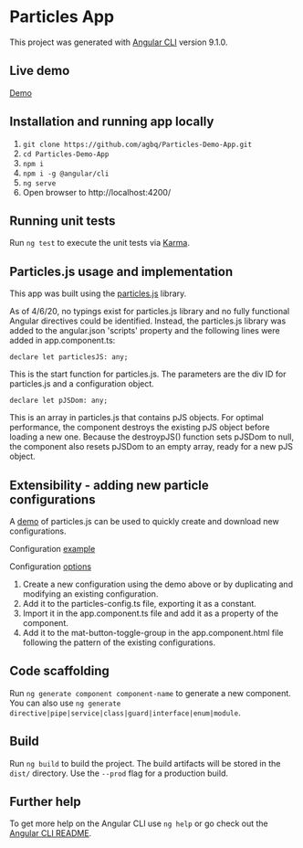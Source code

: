 # Particles App

This project was generated with [Angular CLI](https://github.com/angular/angular-cli) version 9.1.0.

## Live demo

[Demo](https://agbq.github.io/Particles-Demo-App/)

## Installation and running app locally

1. `git clone https://github.com/agbq/Particles-Demo-App.git`
2. `cd Particles-Demo-App`
3. `npm i`
4. `npm i -g @angular/cli`
5. `ng serve`
6. Open browser to http://localhost:4200/

## Running unit tests

Run `ng test` to execute the unit tests via [Karma](https://karma-runner.github.io).

## Particles.js usage and implementation

This app was built using the [particles.js](https://github.com/VincentGarreau/particles.js) library.

As of 4/6/20, no typings exist for particles.js library and no fully functional Angular directives could be identified. 
Instead, the particles.js library was added to the angular.json 'scripts' property and the following lines were added in  app.component.ts:

    declare let particlesJS: any; 
This is the start function for particles.js. The parameters are the div ID for particles.js and a configuration object.

    declare let pJSDom: any;
This is an array in particles.js that contains pJS objects.
For optimal performance, the component destroys the existing pJS object before loading a new one. Because the destroypJS() function sets pJSDom to null, the component also resets pJSDom to an empty array, ready for a new pJS object.

## Extensibility - adding new particle configurations

A [demo](https://vincentgarreau.com/particles.js/#default) of particles.js can be used to quickly create and download new configurations.

Configuration [example](https://github.com/VincentGarreau/particles.js/blob/master/demo/particles.json)

Configuration [options](https://github.com/VincentGarreau/particles.js#options)

1. Create a new configuration using the demo above or by duplicating and modifying an existing configuration.
2. Add it to the particles-config.ts file, exporting it as a constant.
3. Import it in the app.component.ts file and add it as a property of the component.
4. Add it to the mat-button-toggle-group in the app.component.html file following the pattern of the existing configurations.

## Code scaffolding

Run `ng generate component component-name` to generate a new component. You can also use `ng generate directive|pipe|service|class|guard|interface|enum|module`.

## Build

Run `ng build` to build the project. The build artifacts will be stored in the `dist/` directory. Use the `--prod` flag for a production build.

## Further help

To get more help on the Angular CLI use `ng help` or go check out the [Angular CLI README](https://github.com/angular/angular-cli/blob/master/README.md).
